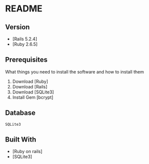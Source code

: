 # README

## Version
* [Rails 5.2.4]
* [Ruby 2.6.5]

## Prerequisites
What things you need to install the software and how to install them
1. Download [Ruby]
2. Download [Rails]
3. Download [SQLite3]
4. Install Gem [bcrypt]

## Database
```
SQLite3
```

## Built With
* [Ruby on rails]
* [SQLite3]

